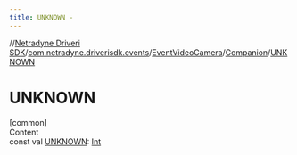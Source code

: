 ```yaml
---
title: UNKNOWN -
---
```

//[Netradyne Driveri SDK](../../../index.md)/[com.netradyne.driverisdk.events](../../index.md)/[EventVideoCamera](../index.md)/[Companion](index.md)/[UNKNOWN](-u-n-k-n-o-w-n.md)



# UNKNOWN  
[common]  
Content  
const val [UNKNOWN](-u-n-k-n-o-w-n.md): [Int](https://kotlinlang.org/api/latest/jvm/stdlib/kotlin/-int/index.html)  



